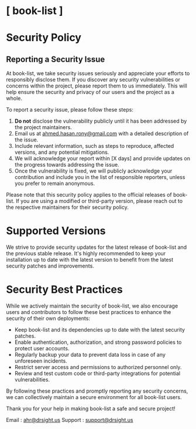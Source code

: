 # [ book-list ]

# Security Policy

## Reporting a Security Issue

At book-list, we take security issues seriously and appreciate your efforts to responsibly disclose them. If you discover any security vulnerabilities or concerns within the project, please report them to us immediately. This will help ensure the security and privacy of our users and the project as a whole.

To report a security issue, please follow these steps:

1. **Do not** disclose the vulnerability publicly until it has been addressed by the project maintainers.
2. Email us at [ahmed.hasan.rony@gmail.com](mailto:ahmed.hasan.rony@gmail.com) with a detailed description of the issue.
3. Include relevant information, such as steps to reproduce, affected versions, and any potential mitigations.
4. We will acknowledge your report within [X days] and provide updates on the progress towards addressing the issue.
5. Once the vulnerability is fixed, we will publicly acknowledge your contribution and include you in the list of responsible reporters, unless you prefer to remain anonymous.

Please note that this security policy applies to the official releases of book-list. If you are using a modified or third-party version, please reach out to the respective maintainers for their security policy.

# Supported Versions

We strive to provide security updates for the latest release of book-list and the previous stable release. It's highly recommended to keep your installation up to date with the latest version to benefit from the latest security patches and improvements.

# Security Best Practices

While we actively maintain the security of book-list, we also encourage users and contributors to follow these best practices to enhance the security of their own deployments:

- Keep book-list and its dependencies up to date with the latest security patches.
- Enable authentication, authorization, and strong password policies to protect user accounts.
- Regularly backup your data to prevent data loss in case of any unforeseen incidents.
- Restrict server access and permissions to authorized personnel only.
- Review and test custom code or third-party integrations for potential vulnerabilities.

By following these practices and promptly reporting any security concerns, we can collectively maintain a secure environment for all book-list users.

Thank you for your help in making book-list a safe and secure project!

Email : [ahr@drsight.us](mailto:ahr@drsight.us)
Support : [support@drsight.us](mailto:support@drsight.us)


